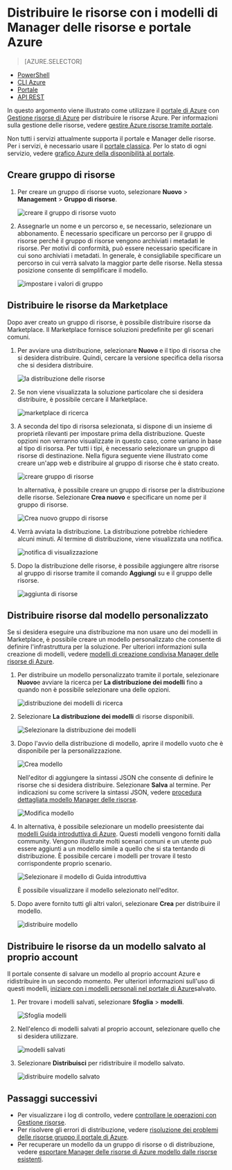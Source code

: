 <properties 
    pageTitle="Usare il portale di Azure per distribuire le risorse Azure | Microsoft Azure" 
    description="Portale di Azure e la gestione delle risorse di Azure consente di distribuire le risorse." 
    services="azure-resource-manager,azure-portal" 
    documentationCenter="" 
    authors="tfitzmac" 
    manager="timlt" 
    editor="tysonn"/>

<tags 
    ms.service="azure-resource-manager" 
    ms.workload="multiple" 
    ms.tgt_pltfrm="na" 
    ms.devlang="na" 
    ms.topic="article" 
    ms.date="09/15/2016" 
    ms.author="tomfitz"/>

# <a name="deploy-resources-with-resource-manager-templates-and-azure-portal"></a>Distribuire le risorse con i modelli di Manager delle risorse e portale Azure

> [AZURE.SELECTOR]
- [PowerShell](resource-group-template-deploy.md)
- [CLI Azure](resource-group-template-deploy-cli.md)
- [Portale](resource-group-template-deploy-portal.md)
- [API REST](resource-group-template-deploy-rest.md)

In questo argomento viene illustrato come utilizzare il [portale di Azure](https://portal.azure.com) con [Gestione risorse di Azure](azure-resource-manager/resource-group-overview.md) per distribuire le risorse Azure. Per informazioni sulla gestione delle risorse, vedere [gestire Azure risorse tramite portale](./azure-portal/resource-group-portal.md).

Non tutti i servizi attualmente supporta il portale e Manager delle risorse. Per i servizi, è necessario usare il [portale classica](https://manage.windowsazure.com). Per lo stato di ogni servizio, vedere [grafico Azure della disponibilità al portale](https://azure.microsoft.com/features/azure-portal/availability/).

## <a name="create-resource-group"></a>Creare gruppo di risorse

1. Per creare un gruppo di risorse vuoto, selezionare **Nuovo** > **Management** > **Gruppo di risorse**.

    ![creare il gruppo di risorse vuoto](./media/resource-group-template-deploy-portal/create-empty-group.png)

2. Assegnarle un nome e un percorso e, se necessario, selezionare un abbonamento. È necessario specificare un percorso per il gruppo di risorse perché il gruppo di risorse vengono archiviati i metadati le risorse. Per motivi di conformità, può essere necessario specificare in cui sono archiviati i metadati. In generale, è consigliabile specificare un percorso in cui verrà salvato la maggior parte delle risorse. Nella stessa posizione consente di semplificare il modello.

    ![impostare i valori di gruppo](./media/resource-group-template-deploy-portal/set-group-properties.png)

## <a name="deploy-resources-from-marketplace"></a>Distribuire le risorse da Marketplace

Dopo aver creato un gruppo di risorse, è possibile distribuire risorse da Marketplace. Il Marketplace fornisce soluzioni predefinite per gli scenari comuni.

1. Per avviare una distribuzione, selezionare **Nuovo** e il tipo di risorsa che si desidera distribuire. Quindi, cercare la versione specifica della risorsa che si desidera distribuire.

    ![la distribuzione delle risorse](./media/resource-group-template-deploy-portal/deploy-resource.png)

2. Se non viene visualizzata la soluzione particolare che si desidera distribuire, è possibile cercare il Marketplace.

    ![marketplace di ricerca](./media/resource-group-template-deploy-portal/search-resource.png)

3. A seconda del tipo di risorsa selezionata, si dispone di un insieme di proprietà rilevanti per impostare prima della distribuzione. Queste opzioni non verranno visualizzate in questo caso, come variano in base al tipo di risorsa. Per tutti i tipi, è necessario selezionare un gruppo di risorse di destinazione. Nella figura seguente viene illustrato come creare un'app web e distribuire al gruppo di risorse che è stato creato.

    ![creare gruppo di risorse](./media/resource-group-template-deploy-portal/select-existing-group.png)

    In alternativa, è possibile creare un gruppo di risorse per la distribuzione delle risorse. Selezionare **Crea nuovo** e specificare un nome per il gruppo di risorse.

    ![Crea nuovo gruppo di risorse](./media/resource-group-template-deploy-portal/select-new-group.png)

4. Verrà avviata la distribuzione. La distribuzione potrebbe richiedere alcuni minuti. Al termine di distribuzione, viene visualizzata una notifica.

    ![notifica di visualizzazione](./media/resource-group-template-deploy-portal/view-notification.png)

5. Dopo la distribuzione delle risorse, è possibile aggiungere altre risorse al gruppo di risorse tramite il comando **Aggiungi** su e il gruppo delle risorse.

    ![aggiunta di risorse](./media/resource-group-template-deploy-portal/add-resource.png)

## <a name="deploy-resources-from-custom-template"></a>Distribuire risorse dal modello personalizzato

Se si desidera eseguire una distribuzione ma non usare uno dei modelli in Marketplace, è possibile creare un modello personalizzato che consente di definire l'infrastruttura per la soluzione. Per ulteriori informazioni sulla creazione di modelli, vedere [modelli di creazione condivisa Manager delle risorse di Azure](resource-group-authoring-templates.md).

1. Per distribuire un modello personalizzato tramite il portale, selezionare **Nuovo**e avviare la ricerca per **La distribuzione dei modelli** fino a quando non è possibile selezionare una delle opzioni.

    ![distribuzione dei modelli di ricerca](./media/resource-group-template-deploy-portal/search-template.png)

2. Selezionare **La distribuzione dei modelli** di risorse disponibili.

    ![Selezionare la distribuzione dei modelli](./media/resource-group-template-deploy-portal/select-template.png)

3. Dopo l'avvio della distribuzione di modello, aprire il modello vuoto che è disponibile per la personalizzazione.

    ![Crea modello](./media/resource-group-template-deploy-portal/show-custom-template.png)

    Nell'editor di aggiungere la sintassi JSON che consente di definire le risorse che si desidera distribuire. Selezionare **Salva** al termine. Per indicazioni su come scrivere la sintassi JSON, vedere [procedura dettagliata modello Manager delle risorse](resource-manager-template-walkthrough.md).

    ![Modifica modello](./media/resource-group-template-deploy-portal/edit-template.png)

4. In alternativa, è possibile selezionare un modello preesistente dai [modelli Guida introduttiva di Azure](https://azure.microsoft.com/documentation/templates/). Questi modelli vengono forniti dalla community. Vengono illustrate molti scenari comuni e un utente può essere aggiunti a un modello simile a quello che si sta tentando di distribuzione. È possibile cercare i modelli per trovare il testo corrispondente proprio scenario.

    ![Selezionare il modello di Guida introduttiva](./media/resource-group-template-deploy-portal/select-quickstart-template.png)

    È possibile visualizzare il modello selezionato nell'editor.

5. Dopo avere fornito tutti gli altri valori, selezionare **Crea** per distribuire il modello. 

    ![distribuire modello](./media/resource-group-template-deploy-portal/create-custom-deploy.png)

## <a name="deploy-resources-from-a-template-saved-to-your-account"></a>Distribuire le risorse da un modello salvato al proprio account

Il portale consente di salvare un modello al proprio account Azure e ridistribuire in un secondo momento. Per ulteriori informazioni sull'uso di questi modelli, [iniziare con i modelli personali nel portale di Azure](./marketplace-consumer/mytemplates-getstarted.md)salvato.

1. Per trovare i modelli salvati, selezionare **Sfoglia** > **modelli**.

    ![Sfoglia modelli](./media/resource-group-template-deploy-portal/browse-templates.png)

2. Nell'elenco di modelli salvati al proprio account, selezionare quello che si desidera utilizzare.

    ![modelli salvati](./media/resource-group-template-deploy-portal/saved-templates.png)

3. Selezionare **Distribuisci** per ridistribuire il modello salvato.

    ![distribuire modello salvato](./media/resource-group-template-deploy-portal/deploy-saved-template.png)

## <a name="next-steps"></a>Passaggi successivi

- Per visualizzare i log di controllo, vedere [controllare le operazioni con Gestione risorse](resource-group-audit.md).
- Per risolvere gli errori di distribuzione, vedere [risoluzione dei problemi delle risorse gruppo il portale di Azure](resource-manager-troubleshoot-deployments-portal.md).
- Per recuperare un modello da un gruppo di risorse o di distribuzione, vedere [esportare Manager delle risorse di Azure modello dalle risorse esistenti](resource-manager-export-template.md).





